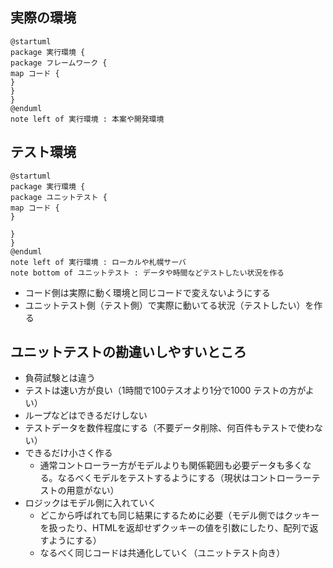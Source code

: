 ## 実際の環境

```
@startuml
package 実行環境 {
package フレームワーク {
map コード {
}
}
}
@enduml
note left of 実行環境 : 本案や開発環境
```

## テスト環境

```
@startuml
package 実行環境 {
package ユニットテスト {
map コード {
}

}
}
@enduml
note left of 実行環境 : ローカルや札幌サーバ
note bottom of ユニットテスト : データや時間などテストしたい状況を作る
```
- コード側は実際に動く環境と同じコードで変えないようにする
- ユニットテスト側（テスト側）で実際に動いてる状況（テストしたい）を作る

## ユニットテストの勘違いしやすいところ
- 負荷試験とは違う
-  テストは速い方が良い（1時間で100テスオより1分で1000 テストの方がよい）
  - ループなどはできるだけしない
  - テストデータを数件程度にする（不要データ削除、何百件もテストで使わない）
- できるだけ小さく作る
  - 通常コントローラー方がモデルよりも関係範囲も必要データも多くなる。なるべくモデルをテストするようにする（現状はコントローラーテストの用意がない）
- ロジックはモデル側に入れていく
  - どこから呼ばれても同じ結果にするために必要（モデル側ではクッキーを扱ったり、HTMLを返却せずクッキーの値を引数にしたり、配列で返すようにする）
  - なるべく同じコードは共通化していく（ユニットテスト向き）

